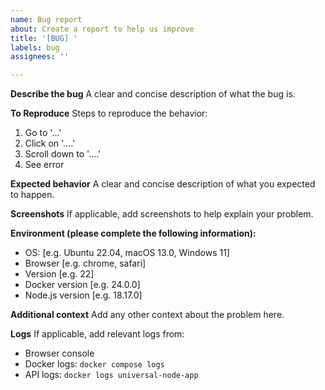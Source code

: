```yaml
---
name: Bug report
about: Create a report to help us improve
title: '[BUG] '
labels: bug
assignees: ''

---
```


**Describe the bug**
A clear and concise description of what the bug is.

**To Reproduce**
Steps to reproduce the behavior:
1. Go to '...'
2. Click on '....'
3. Scroll down to '....'
4. See error

**Expected behavior**
A clear and concise description of what you expected to happen.

**Screenshots**
If applicable, add screenshots to help explain your problem.

**Environment (please complete the following information):**
 - OS: [e.g. Ubuntu 22.04, macOS 13.0, Windows 11]
 - Browser [e.g. chrome, safari]
 - Version [e.g. 22]
 - Docker version [e.g. 24.0.0]
 - Node.js version [e.g. 18.17.0]

**Additional context**
Add any other context about the problem here.

**Logs**
If applicable, add relevant logs from:
- Browser console
- Docker logs: `docker compose logs`
- API logs: `docker logs universal-node-app`
